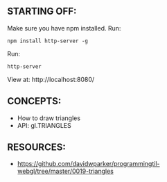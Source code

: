 ## STARTING OFF:

Make sure you have npm installed.
Run:
```
npm install http-server -g
```

Run:
```
http-server
```

View at: http://localhost:8080/

## CONCEPTS:

* How to draw triangles
* API: gl.TRIANGLES

## RESOURCES:
* https://github.com/davidwparker/programmingtil-webgl/tree/master/0019-triangles
